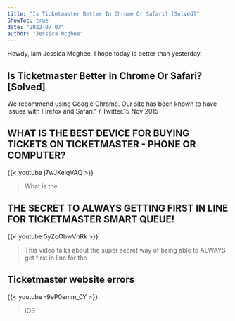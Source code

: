 ```yaml
---
title: "Is Ticketmaster Better In Chrome Or Safari? [Solved]"
ShowToc: true 
date: "2022-07-07"
author: "Jessica Mcghee" 
---
```


Howdy, iam Jessica Mcghee, I hope today is better than yesterday.
## Is Ticketmaster Better In Chrome Or Safari? [Solved]
We recommend using Google Chrome. Our site has been known to have issues with Firefox and Safari." / Twitter.15 Nov 2015

## WHAT IS THE BEST DEVICE FOR BUYING TICKETS ON TICKETMASTER - PHONE OR COMPUTER?
{{< youtube j7wJKelqVAQ >}}
>What is the 

## THE SECRET TO ALWAYS GETTING FIRST IN LINE FOR TICKETMASTER SMART QUEUE!
{{< youtube 5yZoObwVnRk >}}
>This video talks about the super secret way of being able to ALWAYS get first in line for the 

## Ticketmaster website errors
{{< youtube -9eP0emm_0Y >}}
>iOS

